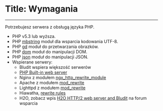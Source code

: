 # Title: Wymagania
<!-- Position: 2 -->
---
Potrzebujesz serwera z obsługą języka PHP.

- PHP v5.3 lub wyższa.
- PHP [mbstring](http://php.net/manual/en/book.mbstring.php) moduł dla wsparcia kodowania UTF-8.
- PHP [gd](http://php.net/manual/en/book.image.php) moduł do przetwarzania obrazków.
- PHP [dom](http://php.net/manual/en/book.dom.php) moduł do manipulacji DOM.
- PHP [json](http://php.net/manual/en/book.json.php) moduł do manipulacji JSON.
- Wspierane serwery:
  * Bludit wspiera większość serwerów
  * [PHP Built-in web server](http://php.net/manual/en/features.commandline.webserver.php)
  * Nginx z modułem [ngx_http_rewrite_module](http://nginx.org/en/docs/http/ngx_http_rewrite_module.html)
  * Apache z modułem [mod_rewrite](http://httpd.apache.org/docs/current/mod/mod_rewrite.html)
  * Lighttpd z modułem [mod_rewrite](http://redmine.lighttpd.net/projects/1/wiki/docs_modrewrite)
  * Hiawatha, [rewrite rules](https://www.hiawatha-webserver.org/howto/url_rewrite_rules)
  * H2O, zobacz wpis [H2O HTTP/2 web server and Bludit](https://forum.bludit.org/viewtopic.php?f=6&t=1015) na forum wsparcia
